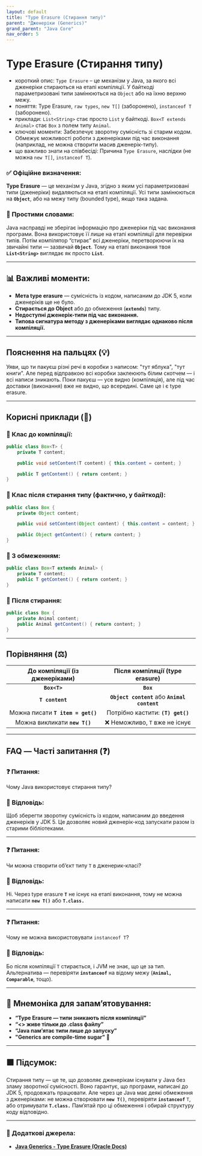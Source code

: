 ```yaml
---
layout: default
title: "Type Erasure (Стирання типу)"
parent: "Дженеріки (Generics)"
grand_parent: "Java Core"
nav_order: 5
---
```


# Type Erasure (Стирання типу)

*   короткий опис: `Type Erasure` – це механізм у Java, за якого всі дженеріки стираються на етапі компіляції. У байткоді параметризовані типи замінюються на `Object` або на їхню верхню межу.
*   поняття: Type Erasure, `raw types`, `new T[]` (заборонено), `instanceof T` (заборонено).
*   приклади: `List<String>` стає просто `List` у байткоді. `Box<T extends Animal>` стає `Box` з полем типу `Animal`.
*   ключові моменти: Забезпечує зворотну сумісність зі старим кодом. Обмежує можливості роботи з дженеріками під час виконання (наприклад, не можна створити масив дженерік-типу).
*   що важливо знати на співбесіді: Причина `Type Erasure`, наслідки (не можна `new T[]`, `instanceof T`).
### **✅ Офіційне визначення:**

**Type Erasure** — це механізм у Java, згідно з яким усі параметризовані типи (дженеріки) видаляються на етапі компіляції. Усі типи замінюються на **`Object`**, або на межу типу (bounded type), якщо така задана.

### **🧠 Простими словами:**

Java насправді не зберігає інформацію про дженеріки під час виконання програми. Вона використовує її лише на етапі компіляції для перевірки типів. Потім компілятор “стирає” всі дженеріки, перетворюючи їх на звичайні типи — зазвичай **`Object`**. Тому на етапі виконання твоя **`List<String>`** виглядає як просто **`List`**.


---

## **📊 Важливі моменти:**

* **Мета type erasure** — сумісність із кодом, написаним до JDK 5, коли дженеріків ще не було.
* **Стирається до Object** або до обмеження (**`extends`**) типу.
* **Недоступні дженерік-типи під час виконання.**
* **Типова сигнатура методу з дженеріками виглядає однаково після компіляції.**

---

## **Пояснення на пальцях (💡)**

Уяви, що ти пакуєш різні речі в коробки з написом: "тут яблука", "тут книги". Але перед відправкою всі коробки заклеюють білим скотчем — і всі написи зникають. Поки пакуєш — усе видно (компіляція), але під час доставки (виконання) вже не видно, що всередині. Саме це і є type erasure.

---

## **Корисні приклади (🧪)**

### **🔸 Клас до компіляції:**

```java
public class Box<T> {
    private T content;

    public void setContent(T content) { this.content = content; }

    public T getContent() { return content; }
}
```
### **🔸 Клас після стирання типу (фактично, у байткоді):**

```java
public class Box {
    private Object content;

    public void setContent(Object content) { this.content = content; }

    public Object getContent() { return content; }
}
```
### **🔸 З обмеженням:**
```java
public class Box<T extends Animal> {
    private T content;
    public T getContent() { return content; }
}
```
### **🔸 Після стирання:**

```java
public class Box {
    private Animal content;
    public Animal getContent() { return content; }
}
```
---

## **Порівняння (⚖️)**

| До компіляції (із дженеріками) | Після компіляції (type erasure) |
| :---: | :---: |
| **`Box<T>`** | **`Box`** |
| **`T content`** | **`Object content`** або **`Animal content`** |
| Можна писати **`T item = get()`** | Потрібно кастити: **`(T) get()`** |
| Можна викликати **`new T()`** | ❌ Неможливо, `T` вже не існує |

---

## **FAQ — Часті запитання (❓)**

### **❓ Питання:**

 Чому Java використовує стирання типу?

### **💬 Відповідь:**





Щоб зберегти зворотну сумісність із кодом, написаним до введення дженеріків у JDK 5\. Це дозволяє новий дженерік-код запускати разом із старими бібліотеками.

---

### **❓ Питання:**

 Чи можна створити об’єкт типу `T` в дженерик-класі?

### **💬 Відповідь:**





Ні. Через type erasure **`T`** не існує на етапі виконання, тому не можна написати **`new T()`** або **`T.class.`**

---

### **❓ Питання:**

 Чому не можна використовувати `instanceof T`?

### **💬 Відповідь:**





Бо після компіляції `T` стирається, і JVM не знає, що це за тип. Альтернатива — перевіряти **`instanceof`** на відому межу (**`Animal, Comparable`**, тощо).

---

## **🧠 Мнемоніка для запам’ятовування:**

* **“Type Erasure — типи зникають після компіляції”**
* **“\<\> живе тільки до .class файлу”**
* **“Java пам’ятає типи лише до запуску”**
* **"Generics are compile-time sugar" 🍬**

---

## **🟩 Підсумок:**

Стирання типу — це те, що дозволяє дженерікам існувати у Java без зламу зворотної сумісності. Воно гарантує, що програми, написані до JDK 5, продовжать працювати. Але через це Java має деякі обмеження з дженеріками: не можна створювати **`new T()`**, перевіряти **`instanceof`** `T`, або отримувати **`T.class.`** Пам’ятай про ці обмеження і обирай структуру коду відповідно.

---

### **🔗 Додаткові джерела:**

* [**Java Generics \- Type Erasure (Oracle Docs)**](https://docs.oracle.com/javase/tutorial/java/generics/erasure.html)
